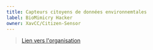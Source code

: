 ```yaml
---
title: Capteurs citoyens de données environnemtales 
label: BioMimicry Hacker
owner: XavCC/Citizen-Sensor
---
```


> [Lien vers l'organisation](https://github.com/XavCC/Citizen-Sensor)

